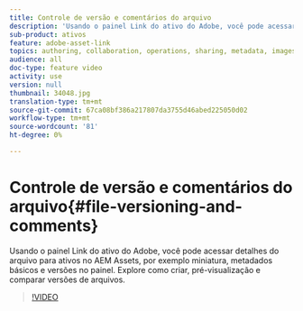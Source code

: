 ```yaml
---
title: Controle de versão e comentários do arquivo
description: 'Usando o painel Link do ativo do Adobe, você pode acessar detalhes do arquivo para ativos no AEM Assets, por exemplo miniatura, metadados básicos e versões no painel. Explore como criar, pré-visualização e comparar versões de arquivos.  '
sub-product: ativos
feature: adobe-asset-link
topics: authoring, collaboration, operations, sharing, metadata, images, operations
audience: all
doc-type: feature video
activity: use
version: null
thumbnail: 34048.jpg
translation-type: tm+mt
source-git-commit: 67ca08bf386a217807da3755d46abed225050d02
workflow-type: tm+mt
source-wordcount: '81'
ht-degree: 0%

---
```



# Controle de versão e comentários do arquivo{#file-versioning-and-comments}

Usando o painel Link do ativo do Adobe, você pode acessar detalhes do arquivo para ativos no AEM Assets, por exemplo miniatura, metadados básicos e versões no painel. Explore como criar, pré-visualização e comparar versões de arquivos.

>[!VIDEO](https://video.tv.adobe.com/v/34048/?quality=12)
